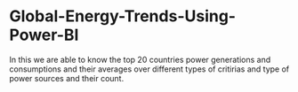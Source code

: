 # Global-Energy-Trends-Using-Power-BI
In this we are able to know the top 20 countries power generations and  consumptions and their averages over different types of critirias and type of power sources and their count.
